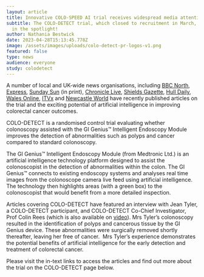 ```yaml
---
layout: article
title: Innovative COLO-SPEED AI trial receives widespread media attention
subtitle: The COLO-DETECT trial, which closed to recruitment in March, has been
  in the spotlight!
author: Nathania Bestwick
date: 2023-04-28T15:13:45.778Z
image: /assets/images/uploads/colo-detect-pr-logos-v1.png
featured: false
type: news
audience: everyone
study: colodetect
---
```

A number of local and UK-wide news organisations, including [BBC North](https://www.bbc.co.uk/news/uk-england-tyne-65336477), [Express](https://www.express.co.uk/life-style/health/1762055/bowel-cancer-diagnosis-ai), [Sunday Sun](https://www.pressreader.com/uk/sunday-sun-1304/20230423/281633899543750) (in print), [Chronicle Live](https://www.chroniclelive.co.uk/news/health/ai-helps-detect-bowel-cancer-26751382), [Shields Gazette](https://www.shieldsgazette.com/health/ai-study-aimed-at-preventing-bowel-cancer-ends-at-south-tyneside-district-hospital-4111880), [Hull Daily](https://www.hulldailymail.co.uk/news/uk-world-news/pensioner-whose-bowel-cancer-found-8379365), [Wales Online](https://www.walesonline.co.uk/news/uk-news/pensioner-whose-bowel-cancer-found-26763605), [ITVx](https://www.itv.com/news/tyne-tees/2023-04-20/uk-trial-underway-for-ai-device-which-could-cut-cancer-deaths) and [Newcastle World](https://www.newcastleworld.com/health/newcastle-university-led-research-uses-ai-to-detect-early-signs-of-bowel-cancer-4111938) have recently published articles on the trial and the exciting potential of artificial intelligence in improving colorectal cancer outcomes.  

COLO-DETECT is a randomised control trial evaluating whether colonoscopy assisted with the GI Genius™ Intelligent Endoscopy Module improves the detection of abnormalities such as polyps and cancer compared to standard colonoscopy.

The GI Genius™ Intelligent Endoscopy Module (from Medtronic Ltd.) is an artificial intelligence technology platform designed to assist the colonoscopist in the detection of abnormalities within the colon. The GI Genius™ connects to existing endoscopy systems and analyses real time images from the colonoscope camera live feed using artificial intelligence. The technology then highlights areas (with a green box) to the colonoscopist that would benefit from a more detailed inspection.

Articles covering COLO-DETECT have featured an interview with Jean Tyler, a COLO-DETECT participant, and COLO-DETECT Co-Chief Investigator, Prof Colin Rees (which is also available on [video](https://www.shieldsgazette.com/health/ai-study-aimed-at-preventing-bowel-cancer-ends-at-south-tyneside-district-hospital-4111880)). Mrs Tyler’s colonoscopy resulted in the identification of polyps and cancerous tissue by the GI Genius device. These abnormalities were surgically removed shortly thereafter, leaving her free of cancer.  Mrs Tyler’s experience demonstrates the potential benefits of artificial intelligence for the early detection and treatment of colorectal cancer.

Please visit the in-text links to access the articles and find out more about the trial on the COLO-DETECT page below.